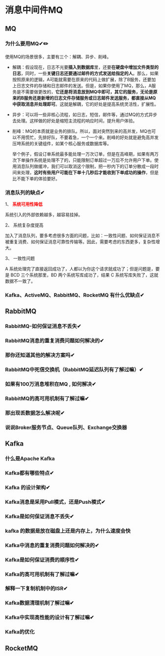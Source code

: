 # 消息中间件MQ

## MQ

### 为什么要用MQ✔✏️

使用MQ的场景很多，主要有三个：解耦、异步、削峰。

- 解耦：假设现在，日志不光要**插入到数据库**里，还要**在硬盘中增加文件类型的日志**，同时，一些**关键日志还要通过邮件的方式发送给指定的人**。那么，如果按照原来的逻辑，A可能就需要在原来的代码上做扩展，除了B服务，还要加上日志文件的存储和日志邮件的发送。但是，如果你使用了MQ，那么，A服务是不需要做更改的，**它还是将消息放到MQ中即可，其它的服务，无论是原来的B服务还是新增的日志文件存储服务或日志邮件发送服务，都直接从MQ中获取消息并处理即可**。这就是解耦，它的好处是提高系统灵活性，扩展性。

- 异步：可以将一些非核心流程，如日志，短信，邮件等，通过MQ的方式异步去处理。这样做的好处是缩短主流程的响应时间，提升用户体验。

- 削峰：MQ的本质就是业务的排队。所以，面对突然到来的高并发，MQ也可以不用慌忙，先排好队，不要着急，一个一个来。削峰的好处就是避免高并发压垮系统的关键组件，如某个核心服务或数据库等。

  举个例子，假设订单系统最多能处理一万次订单，但是在高峰期，如果有两万次下单操作系统是处理不了的，只能限制订单超过一万后不允许用户下单。使用消息队列做缓冲，我们可以取消这个限制，把一秒内下的订单分散成一段时间来处理，**这时有些用户可能在下单十几秒后才能收到下单成功的操作**，但是比不能下单的体验要好。

### 消息队列的缺点✔

1、 <font color=red>**系统可用性降低**</font>

系统引入的外部依赖越多，越容易挂掉。

2、 系统复杂度提高

加入了消息队列，要多考虑很多方面的问题，比如：一致性问题、如何保证消息不被重复消费、如何保证消息可靠性传输等。因此，需要考虑的东西更多，复杂性增大。

3、 一致性问题

A 系统处理完了直接返回成功了，人都以为你这个请求就成功了；但是问题是，要是 BCD 三个系统那里，BD 两个系统写库成功了，结果 C 系统写库失败了，这就数据不一致了。

### Kafka、ActiveMQ、RabbitMQ、RocketMQ 有什么优缺点✔



## RabbitMQ

### RabbitMQ-如何保证消息不丢失✔



### RabbitMQ消息的重复消费问题如何解决的✔



### 那你还知道其他的解决方案吗✔



### RabbitMQ中死信交换机（RabbitMQ延迟队列有了解过嘛）✔



### 如果有100万消息堆积在MQ , 如何解决✔



### RabbitMQ的高可用机制有了解过嘛✔



### 那出现丢数据怎么解决呢✔



### 说说Broker服务节点、Queue队列、Exchange交换器



## Kafka

### 什么是Apache Kafka



### Kafka都有哪些特点✔



### Kafka 的设计架构✔



### Kafka消息是采用Pull模式，还是Push模式✔



### Kafka是如何保证消息不丢失✔



### kafka 的数据是放在磁盘上还是内存上，为什么速度会快




### Kafka中消息的重复消费问题如何解决的✔



### Kafka是如何保证消费的顺序性✔



### Kafka的高可用机制有了解过嘛✔



### 解释一下复制机制中的ISR✔



### Kafka数据清理机制了解过嘛✔



### Kafka中实现高性能的设计有了解过嘛✔



### Kafka的优化



## RocketMQ



